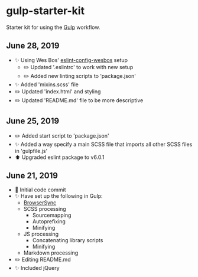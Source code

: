 # gulp-starter-kit
Starter kit for using the  [Gulp](https://gulpjs.com/) workflow.

## June 28, 2019
* ✨ Using Wes Bos' [eslint-config-wesbos](https://github.com/wesbos/eslint-config-wesbos) setup
    * ✏️ Updated '.eslintrc' to work with new setup
    * ✏️ Added new linting scripts to 'package.json'
* ✨ Added 'mixins.scss' file
* ✏️ Updated 'index.html' and styling
* ✏️ Updated 'README.md' file to be more descriptive

## June 25, 2019
* ✏️ Added start script to 'package.json'
* ✨ Added a way specify a main SCSS file that imports all other SCSS files in 'gulpfile.js'
* ⬆️ Upgraded eslint package to  v6.0.1

## June 21, 2019
* 🚀 Initial code commit
* ✨ Have set up the following in Gulp:
    * [BrowserSync](https://www.browsersync.io/docs/gulp)
    * SCSS processing
        * Sourcemapping
        * Autoprefixing
        * Minifying
    * JS processing
        * Concatenating library scripts
        * Minifying
    * Markdown processing
* ✏️ Editing README.md
* ✨ Included jQuery